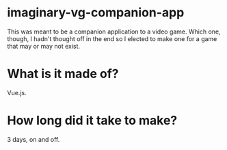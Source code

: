# imaginary-vg-companion-app
This was meant to be a companion application to a video game. Which one, though, I hadn't thought off in the end so I elected to make one for a game that may or may not exist.

# What is it made of?
Vue.js.

# How long did it take to make?
3 days, on and off.
